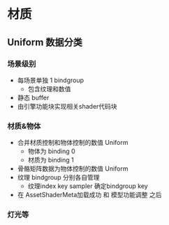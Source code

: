 # 材质

## Uniform 数据分类

### 场景级别

* 每场景单独 1 bindgroup
    * 包含纹理和数值
* 静态 buffer
* 由引擎功能块实现相关shader代码块

### 材质&物体

* 合并材质控制和物体控制的数值 Uniform
    * 物体为 binding 0
    * 材质为 binding 1
* 骨骼矩阵数据为物体控制的数值 Uniform
* 纹理 bindgroup 分别各自管理
    * 纹理index key sampler 确定bindgroup key
* 在 AssetShaderMeta加载成功 和 模型功能调整 之后 

### 灯光等
